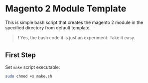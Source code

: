 # Magento 2 Module Template

This is simple bash script that creates the magento 2 module in the specified directory from default template.

> :exclamation: Yes, the bash code it is just an experiment. Take it easy.

## First Step

Set `make` script executable:

```bash
sudo chmod +x make.sh
```
